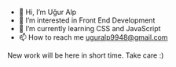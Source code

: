 - 👋 Hi, I’m Uğur Alp
- 👀 I’m interested in Front End Development
- 🌱 I’m currently learning CSS and JavaScript
- 📫 How to reach me uguralp9948@gmail.com

New work will be here in short time. Take care :)

<!---
UAt23/UAt23 is a ✨ special ✨ repository because its `README.md` (this file) appears on your GitHub profile.
You can click the Preview link to take a look at your changes.
--->
